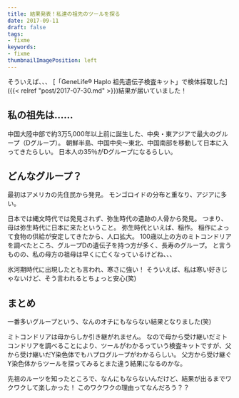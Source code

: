 ```yaml
---
title: 結果発表！私達の祖先のツールを探る
date: 2017-09-11
draft: false
tags:
- fixme
keywords:
- fixme
thumbnailImagePosition: left
---
```

そういえば、、、
​[﻿「﻿GeneLife® Haplo 祖先遺伝子検査キット」で検体採取した]({{< relref "post/2017-07-30.md" >}})﻿結果が届いていました！
​
## 私の祖先は……
中国大陸中部で約3万5,000年以上前に誕生した、中央・東アジアで最大のグループ（Dグループ）。
朝鮮半島、中国中央〜東北、中国南部を移動して日本に入ってきたらしい。
​
日本人の35％がDグループになるらしい。


## どんなグループ？
最初はアメリカの先住民から発見。
モンゴロイドの分布と重なり、アジアに多い。

日本では縄文時代では発見されず、弥生時代の遺跡の人骨から発見。
つまり、母は弥生時代に日本に来たということ。
弥生時代といえば、稲作。
稲作によって食物の供給が安定してきたから、人口拡大。
​
100歳以上の方のミトコンドリアを調べたところ、グループDの遺伝子を持つ方が多く、長寿のグループ。
と言うものの、私の母方の祖母は早くに亡くなっているけどね、、、

氷河期時代に出現したとも言われ、寒さに強い！
そういえば、私は寒い好きじゃないけど、そう言われるとちょっと安心(笑)


## まとめ
一番多いグループという、なんのオチにもならない結果となりました(笑)

ミトコンドリアは母からしか引き継がれません。
なので母から受け継いだミトコンドリアを調べることにより、ツールがわかるっていう検査キットですが、父から受け継いだY染色体でもハプログループがわかるらしい。
父方から受け継ぐY染色体からツールを探ってみるとまた違う結果になるのかな。

先祖のルーツを知ったところで、なんにもならないんだけど、結果が出るまでワクワクして楽しかった！
このワクワクの理由ってなんだろう？？

